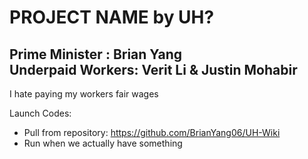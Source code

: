 PROJECT NAME by UH? 
== 

Prime Minister : Brian Yang   
Underpaid Workers: Verit Li & Justin Mohabir 
-- 

I hate paying my workers fair wages  

Launch Codes:   
* Pull from repository: https://github.com/BrianYang06/UH-Wiki   
* Run when we actually have something